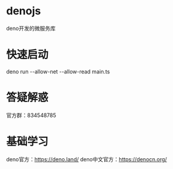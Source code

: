 # denojs
deno开发的微服务库

# 快速启动
deno run   --allow-net --allow-read main.ts

# 答疑解惑
官方群：834548785

# 基础学习
deno官方：https://deno.land/
deno中文官方：https://denocn.org/
